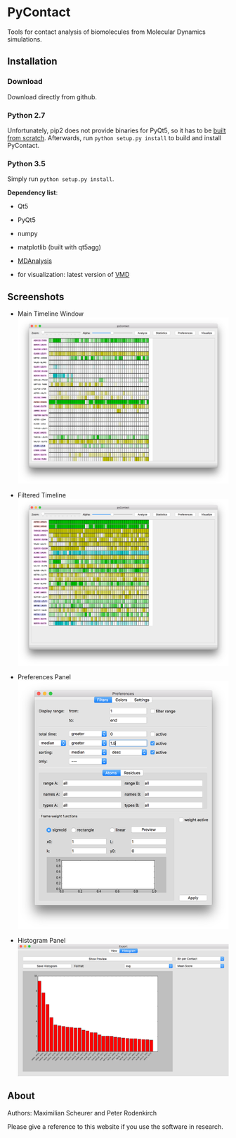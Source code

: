 # PyContact
Tools for contact analysis of biomolecules from Molecular Dynamics simulations.

## Installation
### Download
Download directly from github.

### Python 2.7
Unfortunately, pip2 does not provide binaries
for PyQt5, so it has to be [built from scratch](http://pyqt.sourceforge.net/Docs/PyQt5/installation.html).
Afterwards, run `python setup.py install`
to build and install PyContact.

### Python 3.5
Simply run `python setup.py install`.

**Dependency list**:
  * Qt5
  * PyQt5
  * numpy
  * matplotlib (built with qt5agg)
  * [MDAnalysis](http://www.mdanalysis.org)


* for visualization: latest version of [VMD](http://www.ks.uiuc.edu/Development/Download/download.cgi?PackageName=VMD)


## Screenshots
* Main Timeline Window
![timeline](screenshots/first_view_timeline.png?raw=true "Timeline view without filter")

* Filtered Timeline
![filtered](screenshots/filtered_contacts.png?raw=true "Filtered contacts")

* Preferences Panel
![pref](screenshots/pref_panel.png?raw=true "Preferences")

* Histogram Panel
![hist](screenshots/histogram_panel_new.png?raw=true "Histogram export")

## About
Authors: Maximilian Scheurer and Peter Rodenkirch

Please give a reference to this website if you use the software in research.
